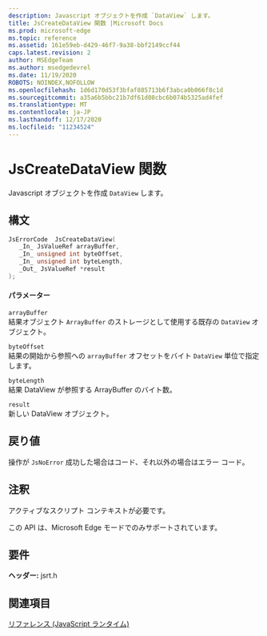 ```yaml
---
description: Javascript オブジェクトを作成 `DataView` します。
title: JsCreateDataView 関数 |Microsoft Docs
ms.prod: microsoft-edge
ms.topic: reference
ms.assetid: 161e59eb-d429-46f7-9a38-bbf2149ccf44
caps.latest.revision: 2
author: MSEdgeTeam
ms.author: msedgedevrel
ms.date: 11/19/2020
ROBOTS: NOINDEX,NOFOLLOW
ms.openlocfilehash: 1d6d170d53f3bfaf885713b6f3abca0b066f8c1d
ms.sourcegitcommit: a35a6b5bbc21b7df61d08cbc6b074b5325ad4fef
ms.translationtype: MT
ms.contentlocale: ja-JP
ms.lasthandoff: 12/17/2020
ms.locfileid: "11234524"
---
```

# JsCreateDataView 関数

Javascript オブジェクトを作成 `DataView` します。  
  
## 構文  
  
```cpp  
JsErrorCode  JsCreateDataView(  
   _In_ JsValueRef arrayBuffer,  
   _In_ unsigned int byteOffset,  
   _In_ unsigned int byteLength,  
   _Out_ JsValueRef *result  
);  
```  
  
#### パラメーター  
 `arrayBuffer`  
 結果オブジェクト `ArrayBuffer` のストレージとして使用する既存の `DataView` オブジェクト。  
  
 `byteOffset`  
 結果の開始から参照への `arrayBuffer` オフセットをバイト `DataView` 単位で指定します。  
  
 `byteLength`  
 結果 DataView が参照する ArrayBuffer のバイト数。  
  
 `result`  
 新しい DataView オブジェクト。  
  
## 戻り値  
 操作が `JsNoError` 成功した場合はコード、それ以外の場合はエラー コード。  
  
## 注釈  
 アクティブなスクリプト コンテキストが必要です。  
  
 この API は、Microsoft Edge モードでのみサポートされています。  
  
## 要件  
 **ヘッダー:** jsrt.h  
  
## 関連項目  
 [リファレンス (JavaScript ランタイム)](../chakra-hosting/reference-javascript-runtime.md)
